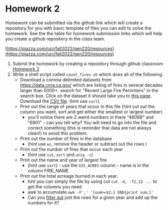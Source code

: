 # Homework 2

Homework can be submitted via the github link which will create a repository for you with basic template of files you can edit to solve the homework. See the the table for homework submission links which will help you create a github repository in the class team.

[https://piazza.com/ucr/fall2022/gen220/resources](https://piazza.com/ucr/fall2022/gen220/resources)

1. Submit the homework by creating a repository through github classroom [Homework 2](https://classroom.github.com/a/xqKvPWCc)
2. Write a shell script called `count_fires.sh` which does all of the following.
   * Download a comma delimited datasets from https://data.cnra.ca.gov/  which are listing of fires in several decades larger than 5000+. search for "Recent Large Fire Perimiters" in the search box. Click on the dataset it should take you to [this page](https://data.cnra.ca.gov/dataset/recent-large-fire-perimeters-5000-acres1). Download the [CSV file](https://gis.data.cnra.ca.gov/datasets/CALFIRE-Forestry::recent-large-fire-perimeters-5000-acres.csv). (hint use `curl`).
   * Print out the range of years that occur in this file (hint cut out the column you want, sort and get either the smallest or largest number)
     * you'll notice there are 2 weird numbers in there "48088" and "6901" - can you tell why? You will need to go into the file and correct something (this is reminder that data are not always clean!) to avoid this problem.
   * Print out the number of fires in the database
     * (hint use `wc`, remove the header or subtract out the rows )
   * Print out the number of fires that occur each year
     * (hint use `cut`, `sort` and `uniq -c`)
   * Print out the name and year of largest fire
     * (hint use `sort`) - use the `GIS_ACRES` column - name is in the column FIRE_NAME
   * Print out the total acreage burned in each year.
     * _hint_ you can simply the file by using cut
     `cut -d, -f2,13 ...` to get the columns you need
     * awk to accumulate `awk -F',' '{sum+=$2;} END{print sum;}'`
     * Can you [filter out](https://www.tim-dennis.com/data/tech/2016/08/09/using-awk-filter-rows.html) just the rows for a given year and add up the numbers for it?
